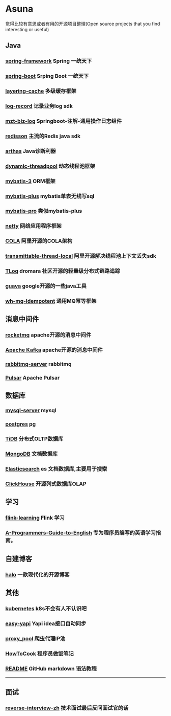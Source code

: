 # Asuna
觉得比较有意思或者有用的开源项目整理(Open source projects that you find interesting or useful)



## Java

### [spring-framework](https://github.com/spring-projects/spring-framework) Spring 一统天下

### [spring-boot](https://github.com/spring-projects/spring-boot) Srping Boot 一统天下

### [layering-cache](https://github.com/xiaolyuh/layering-cache) 多级缓存框架

### [log-record](https://github.com/qqxx6661/logRecord) 记录业务log sdk

### [mzt-biz-log](https://github.com/mouzt/mzt-biz-log) Springboot-注解-通用操作日志组件

### [redisson](https://github.com/redisson/redisson) 主流的Redis java sdk

### [arthas](https://github.com/alibaba/arthas) Java诊断利器

### [dynamic-threadpool](https://github.com/acmenlt/dynamic-threadpool) 动态线程池框架

### [mybatis-3](https://github.com/mybatis/mybatis-3) ORM框架

### [mybatis-plus](https://github.com/baomidou/mybatis-plus) mybatis单表无线写sql

### [mybatis-pro](https://github.com/Dreamroute/mybatis-pro) 类似mybatis-plus

### [netty](https://github.com/netty/netty) 网络应用程序框架

### [COLA](https://github.com/alibaba/COLA) 阿里开源的COLA架构

### [transmittable-thread-local](https://github.com/alibaba/transmittable-thread-local) 阿里开源解决线程池上下文丢失sdk

### [TLog](https://github.com/dromara/TLog) dromara 社区开源的轻量级分布式链路追踪

### [guava](https://github.com/google/guava) google开源的一些java工具

### [wh-mq-Idempotent](https://github.com/weihubeats/wh-mq-Idempotent) 通用MQ幂等框架


## 消息中间件

### [rocketmq](https://github.com/apache/rocketmq) apache开源的消息中间件
### [Apache Kafka](https://github.com/apache/kafka) apache开源的消息中间件
### [rabbitmq-server](https://github.com/rabbitmq/rabbitmq-server) rabbitmq
### [Pulsar](https://github.com/apache/pulsar) Apache Pulsar

## 数据库

### [mysql-server](https://github.com/mysql/mysql-server) mysql
### [postgres](https://github.com/postgres/postgres) pg
### [TiDB](https://github.com/pingcap/tidb) 分布式OLTP数据库
### [MongoDB](https://github.com/mongodb/mongo) 文档数据库
### [Elasticsearch](https://github.com/elastic/elasticsearch) es 文档数据库,主要用于搜索
### [ClickHouse](https://github.com/ClickHouse/ClickHouse) 开源列式数据库OLAP


## 学习
### [flink-learning](https://github.com/zhisheng17/flink-learning) Flink 学习

### [A-Programmers-Guide-to-English](https://github.com/yujiangshui/A-Programmers-Guide-to-English) 专为程序员编写的英语学习指南。



## 自建博客

### [halo](https://github.com/halo-dev/halo) 一款现代化的开源博客

## 其他

### [kubernetes](https://github.com/kubernetes/kubernetes) k8s不会有人不认识吧

### [easy-yapi](https://github.com/tangcent/easy-yapi) Yapi idea接口自动同步

### [proxy_pool](https://github.com/jhao104/proxy_pool) 爬虫代理IP池

### [HowToCook](https://github.com/Anduin2017/HowToCook) 程序员做饭笔记

### [README](https://github.com/guodongxiaren/README) GitHub markdown 语法教程

---

## 面试

### [reverse-interview-zh](https://github.com/yifeikong/reverse-interview-zh) 技术面试最后反问面试官的话
